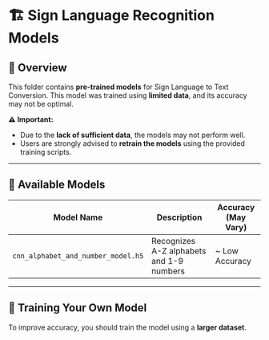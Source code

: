 # 🏗 Sign Language Recognition Models

## 📌 Overview

This folder contains **pre-trained models** for Sign Language to Text Conversion. This model was trained using **limited data**, and its accuracy may not be optimal.  

**⚠ Important:**  
- Due to the **lack of sufficient data**, the models may not perform well.  
- Users are strongly advised to **retrain the models** using the provided training scripts.  

---

## 📌 Available Models

| Model Name                        | Description                                   | Accuracy (May Vary) |
|------------------------------------|-----------------------------------------------|---------------------|
| `cnn_alphabet_and_number_model.h5` | Recognizes A-Z alphabets and 1-9 numbers     | ~ Low Accuracy     |

---

## 📌 Training Your Own Model

To improve accuracy, you should train the model using a **larger dataset**. 

